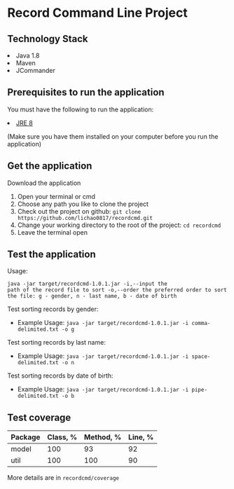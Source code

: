 # Record Command Line Project
## Technology Stack

<li>Java 1.8</li>
<li>Maven</li>
<li>JCommander</li>

## Prerequisites to run the application

You must have the following to run the application:
<li><a href="http://www.oracle.com/technetwork/java/javase/downloads/jre8-downloads-2133155.html">JRE 8</a></li>

(Make sure you have them installed on your computer before you run the application)

## Get the application

Download the application
<ol>
<li>Open your terminal or cmd</li>
<li>Choose any path you like to clone the project</li>
<li>Check out the project on github: <code>git clone https://github.com/lichao0817/recordcmd.git</code></li>
<li>Change your working directory to the root of the project: <code>cd recordcmd</code></li>
<li>Leave the terminal open</li>
</ol>

## Test the application

Usage: <pre><code>java -jar target/recordcmd-1.0.1.jar
 -i,--input               the path of the record file to sort
 -o,--order               the preferred order to sort the file: g - gender, n - last name, b - date of birth
 </code></pre>

Test sorting records by gender:
<ul>
<li>Example Usage: <code>java -jar target/recordcmd-1.0.1.jar -i comma-delimited.txt -o g</code></li>
</ul>

Test sorting records by last name:
<ul>
<li>Example Usage: <code>java -jar target/recordcmd-1.0.1.jar -i space-delimited.txt -o n</code></li>
</ul>

Test sorting records by date of birth:
<ul>
<li>Example Usage: <code>java -jar target/recordcmd-1.0.1.jar -i pipe-delimited.txt -o b</code></li>
</ul>

## Test coverage

|Package|Class, %|Method, %|Line, %|
|-------|--------|---------|-------|
|model  |100     |93       |92     |
|util   |100     |100      |90     |

More details are in <code>recordcmd/coverage</code>
